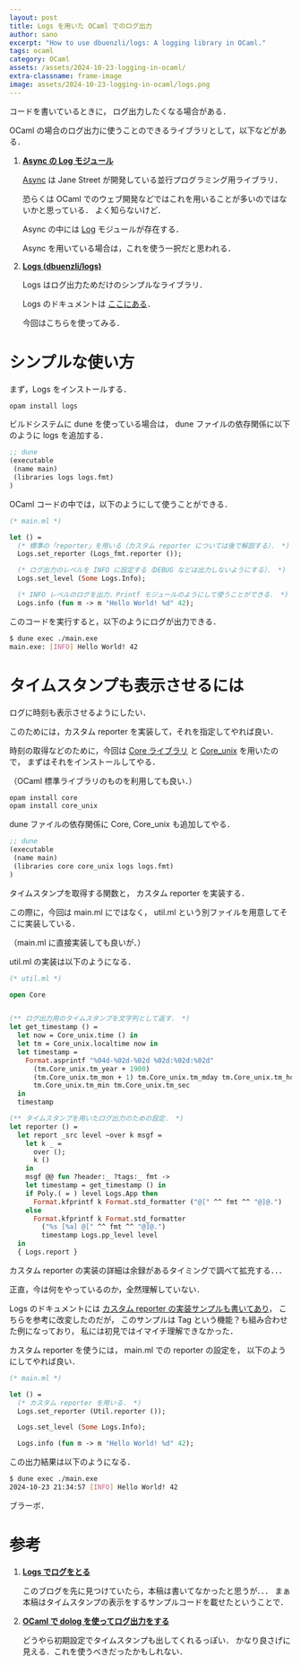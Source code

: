 ```yaml
---
layout: post
title: Logs を用いた OCaml でのログ出力
author: sano
excerpt: "How to use dbuenzli/logs: A logging library in OCaml."
tags: ocaml
category: OCaml
assets: /assets/2024-10-23-logging-in-ocaml/
extra-classname: frame-image
image: assets/2024-10-23-logging-in-ocaml/logs.png
---
```


コードを書いているときに，
ログ出力したくなる場合がある．

OCaml の場合のログ出力に使うことのできるライブラリとして，以下などがある．

1. **[Async の Log モジュール](https://ocaml.org/p/async_unix/v0.15.0/doc/Async_unix/Log/index.html)**

   [Async](https://opensource.janestreet.com/async/) は
   Jane Street が開発している並行プログラミング用ライブラリ．

   恐らくは OCaml でのウェブ開発などではこれを用いることが多いのではないかと思っている．
   よく知らないけど．

   Async の中には [Log](https://ocaml.org/p/async_unix/v0.15.0/doc/Async_unix/Log/index.html)
   モジュールが存在する．

   Async を用いている場合は，これを使う一択だと思われる．

2. **[Logs (dbuenzli/logs)](https://github.com/dbuenzli/logs)**

   Logs はログ出力ためだけのシンプルなライブラリ．

   Logs のドキュメントは [ここにある](https://erratique.ch/software/logs/doc/Logs/index.html)．

   今回はこちらを使ってみる．

# シンプルな使い方

まず，Logs をインストールする．

```bash
opam install logs
```

ビルドシステムに dune を使っている場合は，
dune ファイルの依存関係に以下のように logs を追加する．

```lisp
;; dune
(executable
 (name main)
 (libraries logs logs.fmt)
)
```

OCaml コードの中では，以下のようにして使うことができる．

```ocaml
(* main.ml *)

let () =
  (* 標準の「reporter」を用いる（カスタム reporter については後で解説する）． *)
  Logs.set_reporter (Logs_fmt.reporter ());

  (* ログ出力のレベルを INFO に設定する（DEBUG などは出力しないようにする）． *)
  Logs.set_level (Some Logs.Info);

  (* INFO レベルのログを出力．Printf モジュールのようにして使うことができる． *)
  Logs.info (fun m -> m "Hello World! %d" 42);
```

このコードを実行すると，以下のようにログが出力できる．

```bash
$ dune exec ./main.exe
main.exe: [INFO] Hello World! 42
```

# タイムスタンプも表示させるには

ログに時刻も表示させるようにしたい．

このためには，カスタム reporter を実装して，それを指定してやれば良い．

時刻の取得などのために，今回は
[Core ライブラリ](https://github.com/janestreet/core) と
[Core_unix](https://github.com/janestreet/core_unix) を用いたので，
まずはそれをインストールしてやる．

（OCaml 標準ライブラリのものを利用しても良い．）

```bash
opam install core
opam install core_unix
```

dune ファイルの依存関係に Core, Core_unix も追加してやる．

```lisp
;; dune
(executable
 (name main)
 (libraries core core_unix logs logs.fmt)
)
```

タイムスタンプを取得する関数と，
カスタム reporter を実装する．

この際に，今回は main.ml にではなく，
util.ml という別ファイルを用意してそこに実装している．

（main.ml に直接実装しても良いが．）

util.ml の実装は以下のようになる．

```ocaml
(* util.ml *)

open Core


(** ログ出力用のタイムスタンプを文字列として返す． *)
let get_timestamp () =
  let now = Core_unix.time () in
  let tm = Core_unix.localtime now in
  let timestamp =
    Format.asprintf "%04d-%02d-%02d %02d:%02d:%02d"
      (tm.Core_unix.tm_year + 1900)
      (tm.Core_unix.tm_mon + 1) tm.Core_unix.tm_mday tm.Core_unix.tm_hour
      tm.Core_unix.tm_min tm.Core_unix.tm_sec
  in
  timestamp

(** タイムスタンプを用いたログ出力のための設定． *)
let reporter () =
  let report _src level ~over k msgf =
    let k _ =
      over ();
      k ()
    in
    msgf @@ fun ?header:_ ?tags:_ fmt ->
    let timestamp = get_timestamp () in
    if Poly.( = ) level Logs.App then
      Format.kfprintf k Format.std_formatter ("@[" ^^ fmt ^^ "@]@.")
    else
      Format.kfprintf k Format.std_formatter
        ("%s [%a] @[" ^^ fmt ^^ "@]@.")
        timestamp Logs.pp_level level
  in
  { Logs.report }
```

カスタム reporter の実装の詳細は余録があるタイミングで調べて拡充する．．．

正直，今は何をやっているのか，全然理解していない．

Logs のドキュメントには
[カスタム reporter の実装サンプルも書いてあり](https://erratique.ch/software/logs/doc/Logs/index.html#ex1)，
こちらを参考に改変したのだが，
このサンプルは Tag という機能？も組み合わせた例になっており，
私には初見ではイマイチ理解できなかった．

カスタム reporter を使うには，
main.ml での reporter の設定を，
以下のようにしてやれば良い．

```ocaml
(* main.ml *)

let () =
  (* カスタム reporter を用いる． *)
  Logs.set_reporter (Util.reporter ());

  Logs.set_level (Some Logs.Info);

  Logs.info (fun m -> m "Hello World! %d" 42);
```

この出力結果は以下のようになる．

```bash
$ dune exec ./main.exe
2024-10-23 21:34:57 [INFO] Hello World! 42
```

ブラーボ．

# 参考

1. **[Logs でログをとる](https://hackmd.io/@anqou/S1WwNaNdi)**

   このブログを先に見つけていたら，本稿は書いてなかったと思うが．．．
   まぁ本稿はタイムスタンプの表示をするサンプルコードを載せたということで．

2. **[OCaml で dolog を使ってログ出力をする](https://qiita.com/yoshihiro503/items/7dd3017f54961aee7d44)**

   どうやら初期設定でタイムスタンプも出してくれるっぽい．
   かなり良さげに見える．これを使うべきだったかもしれない．
